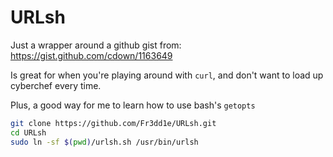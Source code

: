 # URLsh

Just a wrapper around a github gist from: https://gist.github.com/cdown/1163649
  
Is great for when you're playing around with `curl`, and don't want to load up cyberchef every time. 
  
Plus, a good way for me to learn how to use bash's `getopts`
  
  
```sh
git clone https://github.com/Fr3dd1e/URLsh.git
cd URLsh
sudo ln -sf $(pwd)/urlsh.sh /usr/bin/urlsh
```